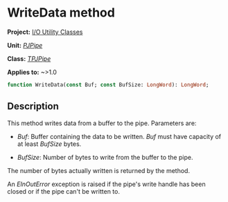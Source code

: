 # WriteData method

**Project:** [I/O Utility Classes](../API.md)

**Unit:** [_PJPipe_](./PJPipe.md)

**Class:** [_TPJPipe_](./TPJPipe.md)

**Applies to:** ~>1.0

```pascal
function WriteData(const Buf; const BufSize: LongWord): LongWord;
```

## Description

This method writes data from a buffer to the pipe. Parameters are:

* _Buf_: Buffer containing the data to be written. _Buf_ must have capacity of at least _BufSize_ bytes.

* _BufSize_: Number of bytes to write from the buffer to the pipe.

The number of bytes actually written is returned by the method.

An _EInOutError_ exception is raised if the pipe's write handle has been closed or if the pipe can't be written to.
